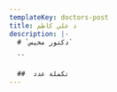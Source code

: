 ```yaml
---
templateKey: doctors-post
title: د علي كاظم
description: |-
  # `دكتور مخيس`

  ``

  ##  تكملة عدد
---
```


